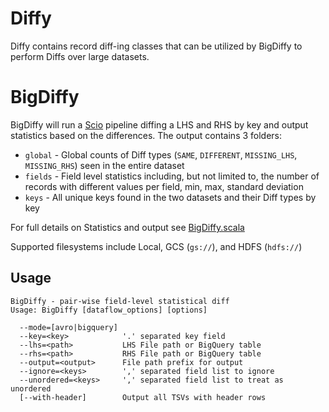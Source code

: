 Diffy
=======

Diffy contains record diff-ing classes that can be utilized by BigDiffy to perform Diffs over large datasets.

# BigDiffy

BigDiffy will run a [Scio](https://github.com/spotify/scio) pipeline diffing a LHS and RHS by key
 and output statistics based on the differences. The output contains 3 folders:

 * `global` - Global counts of Diff types (`SAME`, `DIFFERENT`, `MISSING_LHS`, `MISSING_RHS`) seen in the entire dataset
 * `fields` - Field level statistics including, but not limited to, the number of records with different values per field, min, max, standard deviation 
 * `keys` - All unique keys found in the two datasets and their Diff types by key

For full details on Statistics and output see [BigDiffy.scala](https://github.com/spotify/ratatool/blob/master/ratatool-diffy/src/main/scala/com/spotify/ratatool/diffy/BigDiffy.scala)

Supported filesystems include Local, GCS (`gs://`), and HDFS (`hdfs://`)

## Usage

```
BigDiffy - pair-wise field-level statistical diff
Usage: BigDiffy [dataflow_options] [options]

  --mode=[avro|bigquery]
  --key=<key>            '.' separated key field
  --lhs=<path>           LHS File path or BigQuery table
  --rhs=<path>           RHS File path or BigQuery table
  --output=<output>      File path prefix for output
  --ignore=<keys>        ',' separated field list to ignore
  --unordered=<keys>     ',' separated field list to treat as unordered
  [--with-header]        Output all TSVs with header rows
```
